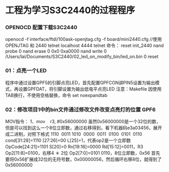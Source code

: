 # 工程为学习S3C2440的过程程序
### OPENOCD 配置下载S3C2440
openocd -f interface/ftdi/100ask-openjtag.cfg  -f board/mini2440.cfg  //使用OPENJTAG 和 2440
telnet localhost 4444 
telnet 命令：
reset
init_2440
nand probe 0
nand erase 0 0x0 0xa0000
nand write 0 /Users/lai/Documents/S3C2440/02_led_on_modify_bin/led_on.bin 0
reset

### 01：点亮一个LED
程序中通过设置GPF5的引脚点亮LED，首先配置GPFCON讲PIN5设置为输出模式，再设置GPFDAT，将引脚设置为输出低电平点亮LED
注意：Makefile 因使用TAB换行，不使用空格替换，命令 set noexpandtab
### 02：修改项目1中的bin文件通过修改文件改变点亮灯的位置 GPF6
MOV指令：
1、mov    r3, #0x56000000
虽然0x56000000是一个32位的数，但是可以找到这么一个8位立即数，通过右移得到，看下机器码e3a03456，展开成二进制，对照下格式
1110  0011 1010  0000  0011  0100  0101  0110
cond[31:28]=1110
[27:26]=00
L[25]=1，代表op2是一个立即数
OpCode[24:21]=1101
S[20]=0
Rn[19:16]=0000
Rd[15:12]=0011，R3
Op2[11:8]=0100，右移4 ＊ 2位
Op2[7:0]=0101 0110，8位立即数，0x56
首先要将0x56扩展成32位的无符号数，0x00000056，然后循环右移8位，就得到了0x56000000
